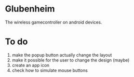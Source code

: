 Glubenheim
==========
The wireless gamecontroller on android devices.

To do
=====
1. make the popup button actually change the layout 
2. make it possible for the user to change the design (maybe)
3. create an app icon
4. check how to simulate mouse buttons

